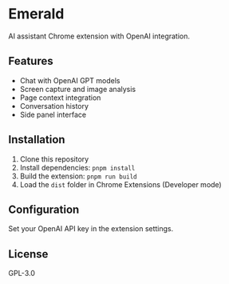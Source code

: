 # Emerald

AI assistant Chrome extension with OpenAI integration.

## Features

- Chat with OpenAI GPT models
- Screen capture and image analysis
- Page context integration
- Conversation history
- Side panel interface

## Installation

1. Clone this repository
2. Install dependencies: `pnpm install`
3. Build the extension: `pnpm run build`
4. Load the `dist` folder in Chrome Extensions (Developer mode)

## Configuration

Set your OpenAI API key in the extension settings.

## License

GPL-3.0
